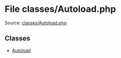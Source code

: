 File classes/Autoload.php
=========

Source: [classes/Autoload.php](https://github.com/PrestaShop/PrestaShop/blob/1.5.5.0/classes/Autoload.php)


Classes
-------

* [Autoload](class.Autoload.md)

